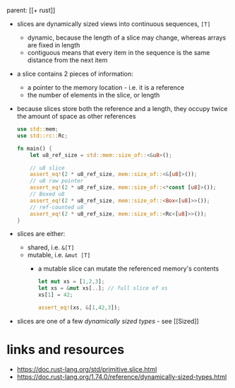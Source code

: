 parent: [[+ rust]]

- slices are dynamically sized views into continuous sequences, `[T]`
    * dynamic, because the length of a slice may change, whereas arrays are
        fixed in length
    * contiguous means that every item in the sequence is the same distance from
        the next item
- a slice contains 2 pieces of information:
  * a pointer to the memory location - i.e. it is a reference
  * the number of elements in the slice, or length
- because slices store both the reference and a length, they occupy twice the
    amount of space as other references

    ```rust
    use std::mem;
    use std::rc::Rc;

    fn main() {
        let u8_ref_size = std::mem::size_of::<&u8>();

        // u8 slice
        assert_eq!(2 * u8_ref_size, mem::size_of::<&[u8]>());
        // u8 raw pointer
        assert_eq!(2 * u8_ref_size, mem::size_of::<*const [u8]>());
        // Boxed u8
        assert_eq!(2 * u8_ref_size, mem::size_of::<Box<[u8]>>());
        // ref-counted u8
        assert_eq!(2 * u8_ref_size, mem::size_of::<Rc<[u8]>>());
    }
    ```
- slices are either:
  * shared, i.e. `&[T]`
  * mutable, i.e. `&mut [T]`
    + a mutable slice can mutate the referenced memory's contents

        ```rust
        let mut xs = [1,2,3];
        let xs = &mut xs[..]; // full slice of xs
        xs[1] = 42;

        assert_eq!(xs, &[1,42,3]);
        ```
- slices are one of a few _dynamically sized types_ - see [[Sized]]

# links and resources

- https://doc.rust-lang.org/std/primitive.slice.html
- https://doc.rust-lang.org/1.74.0/reference/dynamically-sized-types.html
